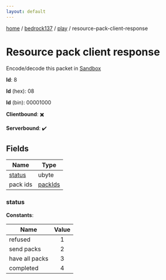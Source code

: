 ```yaml
---
layout: default
---
```


[home](/)  /  [bedrock137](/protocol/bedrock137)  /  [play](/protocol/bedrock137/play)  /  resource-pack-client-response

# Resource pack client response

Encode/decode this packet in [Sandbox](../../../sandbox/bedrock137#play.resource_pack_client_response)

**Id**: 8

**Id** (hex): 08

**Id** (bin): 00001000

**Clientbound**: ✖️

**Serverbound**: ✔️

## Fields

Name | Type
---|---
[status](#status) | ubyte
pack ids | [packIds](/protocol/bedrock137/arrays)

### status

**Constants**:

Name | Value
---|:---:
refused | 1
send packs | 2
have all packs | 3
completed | 4
